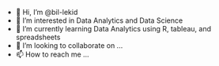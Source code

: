 - 👋 Hi, I’m @bil-lekid
- 👀 I’m interested in Data Analytics and Data Science
- 🌱 I’m currently learning Data Analytics using R, tableau, and spreadsheets
- 💞️ I’m looking to collaborate on ...
- 📫 How to reach me ...

<!---
bil-lekid/bil-lekid is a ✨ special ✨ repository because its `README.md` (this file) appears on your GitHub profile.
You can click the Preview link to take a look at your changes.
--->
